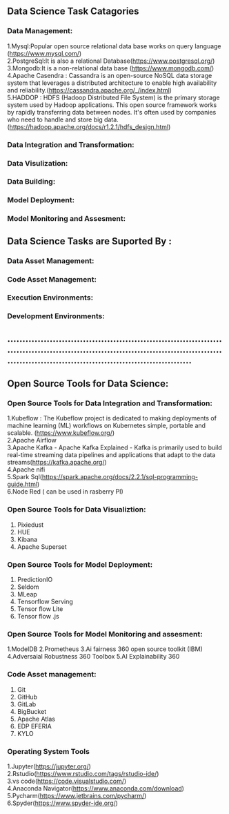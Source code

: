 ## Data Science Task Catagories
### Data Management:
1.Mysql:Popular open source relational data base works on query language (https://www.mysql.com/)<br>
2.PostgreSql:It is also a relational Database(https://www.postgresql.org/)<br>
3.Mongodb:It is a non-relational data base (https://www.mongodb.com/)<br>
4.Apache Casendra :  Cassandra is an open-source NoSQL data storage system that leverages a distributed architecture to enable high availability and reliability.(https://cassandra.apache.org/_/index.html)<br>
5.HADDOP : HDFS (Hadoop Distributed File System) is the primary storage system used by Hadoop applications. This open source framework works by rapidly transferring data between nodes. It's often used by companies who need to handle and store big data.(https://hadoop.apache.org/docs/r1.2.1/hdfs_design.html)<br>
### Data Integration and Transformation:
### Data Visulization:
### Data Building:
### Model Deployment:
### Model Monitoring and Assesment:

## Data Science Tasks are Suported By :
### Data Asset Management:
### Code Asset Management:
### Execution Environments:
### Development Environments:
## ...........................................................................................................................................................................................................
## Open Source Tools for Data Science:

### Open Source Tools for Data Integration and Transformation:
1.Kubeflow : The Kubeflow project is dedicated to making deployments of machine learning (ML) workflows on Kubernetes simple, portable and scalable. (https://www.kubeflow.org/)<br>
2.Apache Airflow<br>
3.Apache Kafka  - Apache Kafka Explained - 
Kafka is primarily used to build real-time streaming data pipelines and applications that adapt to the data streams(https://kafka.apache.org/)<br>
4.Apache nifi<br>
5.Spark Sql(https://spark.apache.org/docs/2.2.1/sql-programming-guide.html)<br>
6.Node Red ( can be used in rasberry PI)<br>

### Open Source Tools for Data Visualiztion:
1. Pixiedust
2. HUE
3. Kibana
4. Apache Superset
### Open Source Tools for Model Deployment:
1. PredictionIO
2. Seldom
3. MLeap
4. Tensorflow Serving
5. Tensor flow Lite
6. Tensor flow .js

### Open Source Tools for Model Monitoring and assesment:
1.ModelDB
2.Prometheus
3.Ai fairness 360 open source toolkit (IBM)
4.Adversaial Robustness 360 Toolbox
5.AI Explainability 360
### Code Asset management:
1. Git
2. GitHub
3. GitLab
4. BigBucket
5. Apache Atlas
6. EDP EFERIA
7. KYLO

### Operating System Tools
1.Jupyter(https://jupyter.org/)<br>
2.Rstudio(https://www.rstudio.com/tags/rstudio-ide/)<br>
3.vs code(https://code.visualstudio.com/)<br>
4.Anaconda Navigator(https://www.anaconda.com/download)<br>
5.Pycharm(https://www.jetbrains.com/pycharm/)<br>
6.Spyder(https://www.spyder-ide.org/)<br>


